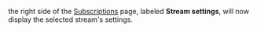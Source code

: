 the right side of the [Subscriptions](/#subscriptions) page, labeled **Stream settings**, will now display
the selected stream's settings.

